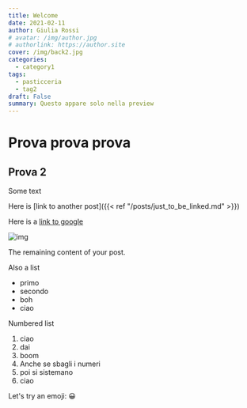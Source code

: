 ```yaml
---
title: Welcome
date: 2021-02-11
author: Giulia Rossi
# avatar: /img/author.jpg
# authorlink: https://author.site
cover: /img/back2.jpg
categories:
  - category1
tags:
  - pasticceria
  - tag2
draft: False
summary: Questo appare solo nella preview
---
```


# Prova prova prova

## Prova 2

Some text

Here is [link to another post]({{< ref "/posts/just_to_be_linked.md" >}})

Here is a <a href="https://google.com">link to google</a>

![img](/img/zuccapanna/400146_hy8d9s4Y.png)

The remaining content of your post.

Also a list

* primo
* secondo
* boh
* ciao

Numbered list

1. ciao
2. dai
3. boom
5. Anche se sbagli i numeri
4. poi si sistemano
10. ciao

Let's try an emoji: 😀
